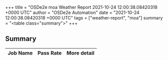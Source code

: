+++
title = "OSDe2e moa Weather Report 2021-10-24 12:00:38.08420318 +0000 UTC"
author = "OSDe2e Automation"
date = "2021-10-24 12:00:38.08420318 +0000 UTC"
tags = ["weather-report", "moa"]
summary = "<table class=\"summary\"></table>"
+++
## Summary

| Job Name | Pass Rate | More detail |
|----------|-----------|-------------|




